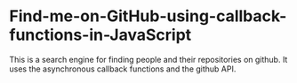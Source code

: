 # Find-me-on-GitHub-using-callback-functions-in-JavaScript

This is a search engine for finding people and their repositories on github.
It uses the asynchronous callback functions and the github API.
